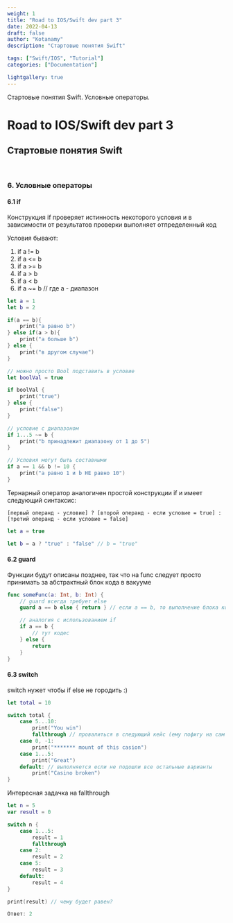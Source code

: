 ```yaml
---
weight: 1
title: "Road to IOS/Swift dev part 3"
date: 2022-04-13
draft: false
author: "Kotanamy"
description: "Стартовые понятия Swift"

tags: ["Swift/IOS", "Tutorial"]
categories: ["Documentation"]

lightgallery: true
---
```


Стартовые понятия Swift. Условные операторы.

<!--more-->

# Road to IOS/Swift dev part 3
## **Стартовые понятия Swift**

<br>

### 6. Условные операторы

#### 6.1 if

Конструкция if проверяет истинность некоторого условия и в зависимости от результатов проверки выполняет отпределенный код

Условия бывают:
1. if a != b
2. if a <= b
3. if a >= b
4. if a > b
5. if a < b
6. if a ~= b // где a - диапазон

```Swift
let a = 1
let b = 2

if(a == b){
    print("а равно b")
} else if(a > b){
    print("a больше b")
} else {
    print("в другом случае")
}

// можно просто Bool подставить в условие
let boolVal = true

if boolVal {
    print("true")
} else {
    print("false")
}

// условие с диапазоном
if 1...5 ~= b {
    print("b принадлежит диапазону от 1 до 5")
}

// Условия могут быть составными
if a == 1 && b != 10 {
    print("a равно 1 и b НЕ равно 10")
}
```

Тернарный оператор аналогичен простой конструкции if и имеет следующий синтаксис:

```
[первый операнд - условие] ? [второй операнд - если условие = true] : [третий операнд - если условие = false]
```

```Swift
let a = true

let b = a ? "true" : "false" // b = "true"  
```

#### 6.2 guard

Функции будут описаны позднее, так что на func следует просто принимать за абстрактный блок кода в вакууме

```Swift
func someFunc(a: Int, b: Int) {
    // guard всегда требует else
    guard a == b else { return } // если a == b, то выполнение блока кода прерывается

    // аналогия с использованием if
    if a == b {
        // тут кодес
    } else {
        return
    }
}
```

#### 6.3 switch

switch нужет чтобы if else не городить :)

```Swift
let total = 10

switch total {
    case 5...10:
        print("You win")
        fallthrough // провалиться в следующий кейс (ему пофигу на сам кейс)
    case 0, -1:
        print("******* mount of this casion")
    case 1...5:
        print("Great")
    default: // выполняется если не подошли все остальные варианты
        print("Casino broken")
}
```

Интересная задачка на fallthrough

```Swift
let n = 5
var result = 0

switch n {
    case 1...5:
        result = 1
        fallthrough
    case 2:
        result = 2
    case 5:
        result = 3
    default:
        result = 4
}

print(result) // чему будет равен?
```

```Swift
Ответ: 2
```

